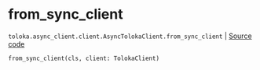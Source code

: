 # from_sync_client
`toloka.async_client.client.AsyncTolokaClient.from_sync_client` | [Source code](https://github.com/Toloka/toloka-kit/blob/v1.2.3/src/async_client/client.py#L60)

```python
from_sync_client(cls, client: TolokaClient)
```

